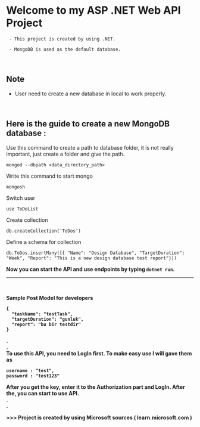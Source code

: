 # Welcome to my ASP .NET Web API Project

     - This project is created by using .NET. 

     - MongoDB is used as the default database.

<br>

## Note

- User need to create a new database in local to work properly.

<br>

## Here is the guide to create a new MongoDB database :

Use this command to create a path to database folder, it is not really important, just create a folder and give the path.
    
    mongod --dbpath <data_directory_path>
    
Write this command to start mongo

    mongosh

Switch user

    use ToDoList

Create collection

    db.createCollection('ToDos')

Define a schema for collection

    db.ToDos.insertMany([{ "Name": "Design Database", "TargetDuration": "Week", "Report": "This is a new design database test report"}])

<b>Now you can start the API and use endpoints by typing `` dotnet run ``.

----------------------------------------------------------------

<br>

<b>Sample Post Model for developers

    {
      "taskName": "testTask",
      "targetDuration": "gunluk",
      "report": "bu bir testdir"
    }

.
<br>
.
<br>
<b>To use this API, you need to LogIn first. To make easy use I will gave them as
<br>

    username : "test",
    password : "test123"

<b> After you get the key, enter it to the Authorization part and LogIn.
After the, you can start to use API.
<br>
.
<br>
.
<br>

<b>>>> Project is created by using Microsoft sources ( learn.microsoft.com )